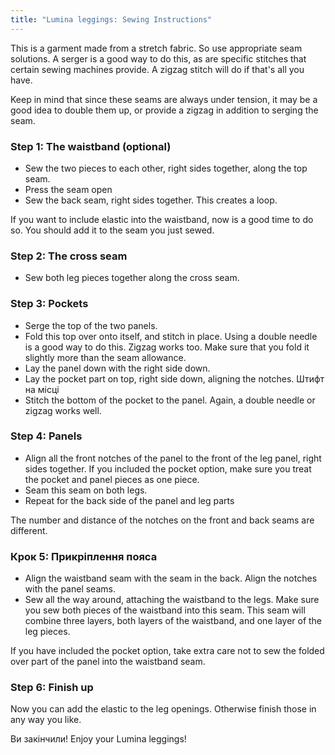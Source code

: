 ```yaml
---
title: "Lumina leggings: Sewing Instructions"
---
```


<Note>

This is a garment made from a stretch fabric. So use appropriate seam solutions. A serger is a good way to do this, as
are specific stitches that certain sewing machines provide. A zigzag stitch will do if that's all you have.

Keep in mind that since these seams are always under tension, it may be a good idea to double them up, or
provide a zigzag in addition to serging the seam.

</Note>

### Step 1: The waistband (optional)

- Sew the two pieces to each other, right sides together, along the top seam.
- Press the seam open
- Sew the back seam, right sides together. This creates a loop.

<Note>
If you want to include elastic into the waistband, now is a good time to do so. You should
add it to the seam you just sewed.
</Note>

### Step 2: The cross seam

- Sew both leg pieces together along the cross seam.

### Step 3: Pockets

- Serge the top of the two panels.
- Fold this top over onto itself, and stitch in place. Using a double needle is a good way to do this.
  Zigzag works too. Make sure that you fold it slightly more than the seam allowance.
- Lay the panel down with the right side down.
- Lay the pocket part on top, right side down, aligning the notches. Штифт на місці
- Stitch the bottom of the pocket to the panel. Again, a double needle or zigzag works well.

### Step 4: Panels

- Align all the front notches of the panel to the front of the leg panel, right sides together.
  If you included the pocket option, make sure you treat the pocket and panel pieces as one piece.
- Seam this seam on both legs.
- Repeat for the back side of the panel and leg parts

<Note>
The number and distance of the notches on the front and back seams are different. 
</Note>

### Крок 5: Прикріплення пояса

- Align the waistband seam with the seam in the back. Align the notches with the panel seams.
- Sew all the way around, attaching the waistband to the legs. Make sure you sew both pieces of the waistband
  into this seam. This seam will combine three layers, both layers of the waistband, and one layer of the leg
  pieces.

<Note>
If you have included the pocket option, take extra care not to sew the folded over part of the panel into
the waistband seam.
</Note>

### Step 6: Finish up

Now you can add the elastic to the leg openings. Otherwise finish those in any way you like.

Ви закінчили! Enjoy your Lumina leggings!

